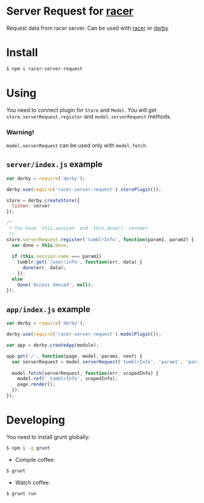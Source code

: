 Server Request for [racer](https://github.com/codeparty/racer)
====================

Request data from racer server. Can be used with [racer](https://github.com/codeparty/racer) or [derby](https://github.com/codeparty/derby)

# Install

```sh
$ npm i racer-server-request
```

# Using

You need to connect plugin for `Store` and `Model`. 
You will get `store.serverRequest.register` and `model.serverRequest` methods.

### Warning!
`model.serverRequest` can be used only with `model.fetch`.

## `server/index.js` example

```javascript
var derby = require('derby');

derby.use(require('racer-server-request').storePlugin());

store = derby.createStore({
  listen: server
});

/*
 * You have `this.session` and `this.done()` context
 */
store.serverRequest.register('tumblrInfo', function(param1, param2) {
  var done = this.done;
  
  if (this.session.name === param1)
    tumblr.get('/user/info', function(err, data) {
      done(err, data);
    });
  else
    done('Access denied', null);
});
```


## `app/index.js` example

```javascript
var derby = require('derby');

derby.use(require('racer-server-request').modelPlugin());

var app = derby.createApp(module);

app.get('/', function(page, model, params, next) {
  var serverRequest = model.serverRequest('tumblrInfo', 'param1', 'param2');
  
  model.fetch(serverRequest, function(err, scopedInfo) {
    model.ref('_tumblrInfo', scopedInfo);
    page.render();
  });
});

```

# Developing

You need to install grunt globally:
```sh
$ npm i -g grunt
```

* Compile coffee:

```sh
$ grunt
```

* Watch coffee:

```sh
$ grunt run
```

